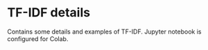 # TF-IDF details

Contains some details and examples of TF-IDF.
Jupyter notebook is configured for Colab. 
